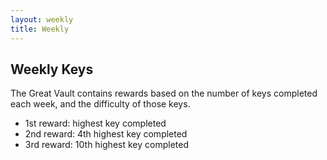 ```yaml
---
layout: weekly
title: Weekly
---
```


## Weekly Keys

The Great Vault contains rewards based on the number of keys completed each
week, and the difficulty of those keys.
- 1st reward: highest key completed
- 2nd reward: 4th highest key completed
- 3rd reward: 10th highest key completed

